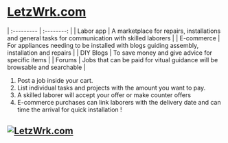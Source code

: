 # [LetzWrk.com](https://www.letzwrk.com)

| :--------- | :--------: |
| Labor app | A marketplace for repairs, installations and general tasks for communication with skilled laborers |
| E-commerce | For appliances needing to be installed with blogs guiding assembly, installation and repairs |
| DIY Blogs | To save money and give advice for specific items |
| Forums | Jobs that can be paid for vitual guidance will be browsable and searchable |

1. Post a job inside your cart.
2. List individual tasks and projects with the amount you want to pay.
3. A skilled laborer will accept your offer or make counter offers
4. E-commerce purchases can link laborers with the delivery date and can time the arrival for quick installation !

## [![LetzWrk.com](https://vercel.com/button)](https://www.letzwrk.com)
